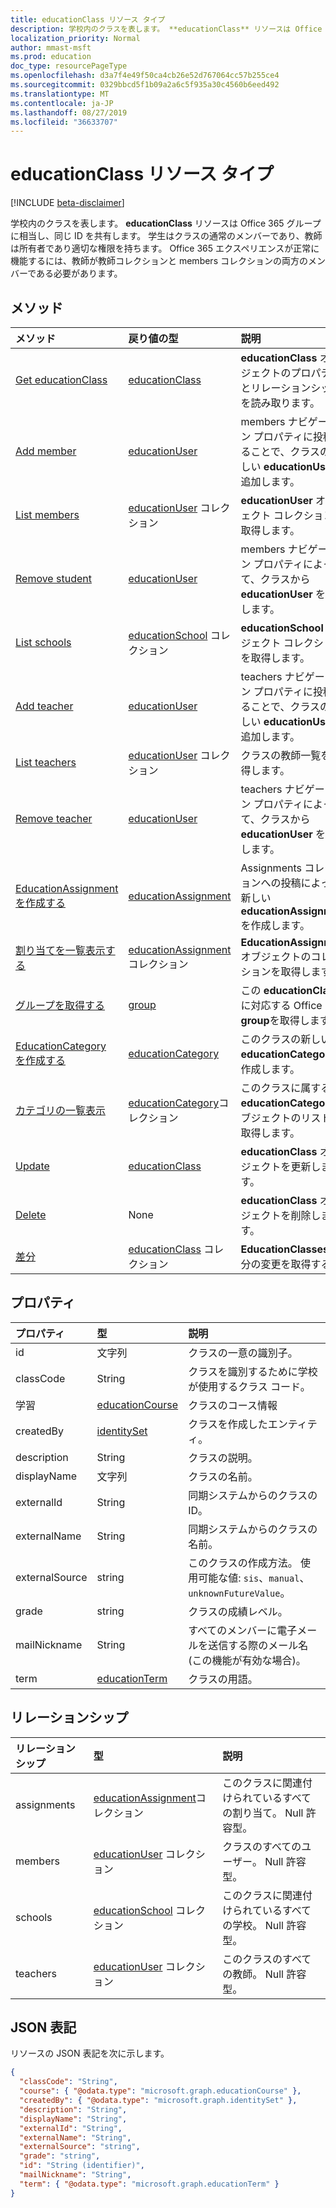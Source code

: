 ```yaml
---
title: educationClass リソース タイプ
description: 学校内のクラスを表します。 **educationClass** リソースは Office 365 グループに相当し、同じ ID を共有します。
localization_priority: Normal
author: mmast-msft
ms.prod: education
doc_type: resourcePageType
ms.openlocfilehash: d3a7f4e49f50ca4cb26e52d767064cc57b255ce4
ms.sourcegitcommit: 0329bbcd5f1b09a2a6c5f935a30c4560b6eed492
ms.translationtype: MT
ms.contentlocale: ja-JP
ms.lasthandoff: 08/27/2019
ms.locfileid: "36633707"
---
```

# <a name="educationclass-resource-type"></a>educationClass リソース タイプ

[!INCLUDE [beta-disclaimer](../../includes/beta-disclaimer.md)]

学校内のクラスを表します。 **educationClass** リソースは Office 365 グループに相当し、同じ ID を共有します。 学生はクラスの通常のメンバーであり、教師は所有者であり適切な権限を持ちます。 Office 365 エクスペリエンスが正常に機能するには、教師が教師コレクションと members コレクションの両方のメンバーである必要があります。

## <a name="methods"></a>メソッド

| メソッド                                                                  | 戻り値の型                                    | 説明                                                                               |
| :---------------------------------------------------------------------- | :--------------------------------------------- | :---------------------------------------------------------------------------------------- |
| [Get educationClass](../api/educationclass-get.md)                      | [educationClass]                               | **educationClass** オブジェクトのプロパティとリレーションシップを読み取ります。                        |
| [Add member](../api/educationclass-post-members.md)                     | [educationUser]                                | members ナビゲーション プロパティに投稿することで、クラスの新しい **educationUser** を追加します。  |
| [List members](../api/educationclass-list-members.md)                   | [educationUser] コレクション                     | **educationUser** オブジェクト コレクションを取得します。                                               |
| [Remove student](../api/educationclass-delete-members.md)               | [educationUser]                                | members ナビゲーション プロパティによって、クラスから **educationUser** を削除します。       |
| [List schools](../api/educationclass-list-schools.md)                   | [educationSchool] コレクション                   | **educationSchool** オブジェクト コレクションを取得します。                                             |
| [Add teacher](../api/educationclass-post-teachers.md)                   | [educationUser]                                | teachers ナビゲーション プロパティに投稿することで、クラスの新しい **educationUser** を追加します。 |
| [List teachers](../api/educationclass-list-teachers.md)                 | [educationUser] コレクション                     | クラスの教師一覧を取得します。                                                     |
| [Remove teacher](../api/educationclass-delete-teachers.md)              | [educationUser]                                | teachers ナビゲーション プロパティによって、クラスから **educationUser** を削除します。      |
| [EducationAssignment を作成する](../api/educationclass-post-assignments.md) | [educationAssignment]                          | Assignments コレクションへの投稿によって新しい**educationAssignment**を作成します。            |
| [割り当てを一覧表示する](../api/educationclass-list-assignments.md)           | [educationAssignment]コレクション                | **EducationAssignment**オブジェクトのコレクションを取得します。                                         |
| [グループを取得する](../api/educationclass-get-group.md)                         | [group]                                        | この **educationClass** に対応する Office 365 **group**を取得します。                 |
| [EducationCategory を作成する](../api/educationclass-post-category.md)      | [educationCategory]                            | このクラスの新しい**educationCategory**を作成します。                                        |
| [カテゴリの一覧表示](../api/educationclass-list-categories.md)             | [educationCategory]コレクション                 | このクラスに属する**educationCategory**オブジェクトのリストを取得します。                      |
| [Update](../api/educationclass-update.md)                               | [educationClass]                               | **educationClass** オブジェクトを更新します。                                                         |
| [Delete](../api/educationclass-delete.md)                               | None                                           | **educationClass** オブジェクトを削除します。                                                         |
| [差分](../api/educationclass-delta.md)                                 | [educationClass](educationclass.md) コレクション | **EducationClasses**の増分の変更を取得する                                          |

## <a name="properties"></a>プロパティ

| プロパティ       | 型                                  | 説明                                                                             |
| :------------- | :------------------------------------ | :-------------------------------------------------------------------------------------- |
| id             | 文字列                                | クラスの一意の識別子。                                                        |
| classCode      | String                                | クラスを識別するために学校が使用するクラス コード。                                    |
| 学習         | [educationCourse](educationcourse.md) | クラスのコース情報                                                        |
| createdBy      | [identitySet]                         | クラスを作成したエンティティ。                                                            |
| description    | String                                | クラスの説明。                                                               |
| displayName    | 文字列                                | クラスの名前。                                                                      |
| externalId     | String                                | 同期システムからのクラスの ID。                                                |
| externalName   | String                                | 同期システムからのクラスの名前。                                                |
| externalSource | string                                | このクラスの作成方法。 使用可能な値: `sis`、`manual`、`unknownFutureValue`。 |
| grade          | string                                | クラスの成績レベル。                                                               |
| mailNickname   | String                                | すべてのメンバーに電子メールを送信する際のメール名 (この機能が有効な場合)。                         |
| term           | [educationTerm]                       | クラスの用語。                                                                     |

## <a name="relationships"></a>リレーションシップ

| リレーションシップ | 型                             | 説明                                               |
| :----------- | :------------------------------- | :-------------------------------------------------------- |
| assignments  | [educationAssignment]コレクション | このクラスに関連付けられているすべての割り当て。 Null 許容型。     |
| members      | [educationUser] コレクション       | クラスのすべてのユーザー。 Null 許容型。                         |
| schools      | [educationSchool] コレクション     | このクラスに関連付けられているすべての学校。 Null 許容型。 |
| teachers     | [educationUser] コレクション       | このクラスのすべての教師。 Null 許容型。                      |

## <a name="json-representation"></a>JSON 表記

リソースの JSON 表記を次に示します。

<!-- {
  "blockType": "resource",
  "keyProperty": "id",
  "optionalProperties": [

  ],
  "@odata.type": "microsoft.graph.educationClass"
}-->

```json
{
  "classCode": "String",
  "course": { "@odata.type": "microsoft.graph.educationCourse" },
  "createdBy": { "@odata.type": "microsoft.graph.identitySet" },
  "description": "String",
  "displayName": "String",
  "externalId": "String",
  "externalName": "String",
  "externalSource": "string",
  "grade": "string",
  "id": "String (identifier)",
  "mailNickname": "String",
  "term": { "@odata.type": "microsoft.graph.educationTerm" }
}
```

<!-- uuid: 8fcb5dbc-d5aa-4681-8e31-b001d5168d79
2015-10-25 14:57:30 UTC -->
<!-- {
  "type": "#page.educationClass",
  "description": "educationUser resource",
  "keywords": "",
  "section": "documentation",
  "tocPath": "",
  "suppressions": [ 
    "Error: Resource educationClass has documented navigation properties, but we thought it was a complex type!",
    "Resource educationClass has documented navigation properties, but we thought it was a complex type!"
  ]

}-->

[educationclass]: educationclass.md
[educationuser]: educationuser.md
[educationassignment]: educationassignment.md
[educationcourse]: educationcourse.md
[educationcategory]: educationcategory.md
[educationschool]: educationschool.md
[educationterm]: educationterm.md
[identityset]: identityset.md
[group]: group.md
